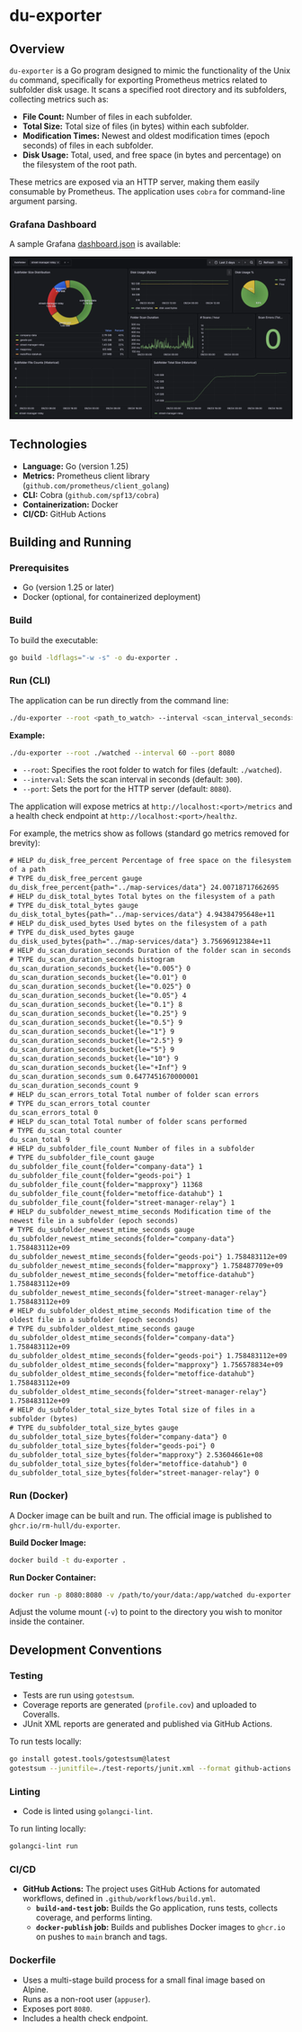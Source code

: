 # du-exporter

## Overview

`du-exporter` is a Go program designed to mimic the functionality of the Unix `du` command, specifically for exporting Prometheus metrics related to subfolder disk usage. It scans a specified root directory and its subfolders, collecting metrics such as:

-   **File Count:** Number of files in each subfolder.
-   **Total Size:** Total size of files (in bytes) within each subfolder.
-   **Modification Times:** Newest and oldest modification times (epoch seconds) of files in each subfolder.
-   **Disk Usage:** Total, used, and free space (in bytes and percentage) on the filesystem of the root path.

These metrics are exposed via an HTTP server, making them easily consumable by Prometheus. The application uses `cobra` for command-line argument parsing.

### Grafana Dashboard

A sample Grafana [dashboard.json](./dashboard.json) is available:

![image](./docs/dashboard.webp)

## Technologies

-   **Language:** Go (version 1.25)
-   **Metrics:** Prometheus client library (`github.com/prometheus/client_golang`)
-   **CLI:** Cobra (`github.com/spf13/cobra`)
-   **Containerization:** Docker
-   **CI/CD:** GitHub Actions

## Building and Running

### Prerequisites

-   Go (version 1.25 or later)
-   Docker (optional, for containerized deployment)

### Build

To build the executable:

```bash
go build -ldflags="-w -s" -o du-exporter .
```

### Run (CLI)

The application can be run directly from the command line:

```bash
./du-exporter --root <path_to_watch> --interval <scan_interval_seconds> --port <server_port>
```

**Example:**

```bash
./du-exporter --root ./watched --interval 60 --port 8080
```

-   `--root`: Specifies the root folder to watch for files (default: `./watched`).
-   `--interval`: Sets the scan interval in seconds (default: `300`).
-   `--port`: Sets the port for the HTTP server (default: `8080`).

The application will expose metrics at `http://localhost:<port>/metrics` and a health check endpoint at `http://localhost:<port>/healthz`.

For example, the metrics show as follows (standard go metrics removed for brevity):

```prometheus
# HELP du_disk_free_percent Percentage of free space on the filesystem of a path
# TYPE du_disk_free_percent gauge
du_disk_free_percent{path="../map-services/data"} 24.00718717662695
# HELP du_disk_total_bytes Total bytes on the filesystem of a path
# TYPE du_disk_total_bytes gauge
du_disk_total_bytes{path="../map-services/data"} 4.94384795648e+11
# HELP du_disk_used_bytes Used bytes on the filesystem of a path
# TYPE du_disk_used_bytes gauge
du_disk_used_bytes{path="../map-services/data"} 3.75696912384e+11
# HELP du_scan_duration_seconds Duration of the folder scan in seconds
# TYPE du_scan_duration_seconds histogram
du_scan_duration_seconds_bucket{le="0.005"} 0
du_scan_duration_seconds_bucket{le="0.01"} 0
du_scan_duration_seconds_bucket{le="0.025"} 0
du_scan_duration_seconds_bucket{le="0.05"} 4
du_scan_duration_seconds_bucket{le="0.1"} 8
du_scan_duration_seconds_bucket{le="0.25"} 9
du_scan_duration_seconds_bucket{le="0.5"} 9
du_scan_duration_seconds_bucket{le="1"} 9
du_scan_duration_seconds_bucket{le="2.5"} 9
du_scan_duration_seconds_bucket{le="5"} 9
du_scan_duration_seconds_bucket{le="10"} 9
du_scan_duration_seconds_bucket{le="+Inf"} 9
du_scan_duration_seconds_sum 0.6477451670000001
du_scan_duration_seconds_count 9
# HELP du_scan_errors_total Total number of folder scan errors
# TYPE du_scan_errors_total counter
du_scan_errors_total 0
# HELP du_scan_total Total number of folder scans performed
# TYPE du_scan_total counter
du_scan_total 9
# HELP du_subfolder_file_count Number of files in a subfolder
# TYPE du_subfolder_file_count gauge
du_subfolder_file_count{folder="company-data"} 1
du_subfolder_file_count{folder="geods-poi"} 1
du_subfolder_file_count{folder="mapproxy"} 11368
du_subfolder_file_count{folder="metoffice-datahub"} 1
du_subfolder_file_count{folder="street-manager-relay"} 1
# HELP du_subfolder_newest_mtime_seconds Modification time of the newest file in a subfolder (epoch seconds)
# TYPE du_subfolder_newest_mtime_seconds gauge
du_subfolder_newest_mtime_seconds{folder="company-data"} 1.758483112e+09
du_subfolder_newest_mtime_seconds{folder="geods-poi"} 1.758483112e+09
du_subfolder_newest_mtime_seconds{folder="mapproxy"} 1.758487709e+09
du_subfolder_newest_mtime_seconds{folder="metoffice-datahub"} 1.758483112e+09
du_subfolder_newest_mtime_seconds{folder="street-manager-relay"} 1.758483112e+09
# HELP du_subfolder_oldest_mtime_seconds Modification time of the oldest file in a subfolder (epoch seconds)
# TYPE du_subfolder_oldest_mtime_seconds gauge
du_subfolder_oldest_mtime_seconds{folder="company-data"} 1.758483112e+09
du_subfolder_oldest_mtime_seconds{folder="geods-poi"} 1.758483112e+09
du_subfolder_oldest_mtime_seconds{folder="mapproxy"} 1.756578834e+09
du_subfolder_oldest_mtime_seconds{folder="metoffice-datahub"} 1.758483112e+09
du_subfolder_oldest_mtime_seconds{folder="street-manager-relay"} 1.758483112e+09
# HELP du_subfolder_total_size_bytes Total size of files in a subfolder (bytes)
# TYPE du_subfolder_total_size_bytes gauge
du_subfolder_total_size_bytes{folder="company-data"} 0
du_subfolder_total_size_bytes{folder="geods-poi"} 0
du_subfolder_total_size_bytes{folder="mapproxy"} 2.53604661e+08
du_subfolder_total_size_bytes{folder="metoffice-datahub"} 0
du_subfolder_total_size_bytes{folder="street-manager-relay"} 0
```

### Run (Docker)

A Docker image can be built and run. The official image is published to `ghcr.io/rm-hull/du-exporter`.

**Build Docker Image:**

```bash
docker build -t du-exporter .
```

**Run Docker Container:**

```bash
docker run -p 8080:8080 -v /path/to/your/data:/app/watched du-exporter --root /app/watched
```

Adjust the volume mount (`-v`) to point to the directory you wish to monitor inside the container.

## Development Conventions

### Testing

-   Tests are run using `gotestsum`.
-   Coverage reports are generated (`profile.cov`) and uploaded to Coveralls.
-   JUnit XML reports are generated and published via GitHub Actions.

To run tests locally:

```bash
go install gotest.tools/gotestsum@latest
gotestsum --junitfile=./test-reports/junit.xml --format github-actions -- -v -coverprofile=profile.cov -coverpkg=./... ./...
```

### Linting

-   Code is linted using `golangci-lint`.

To run linting locally:

```bash
golangci-lint run
```

### CI/CD

-   **GitHub Actions:** The project uses GitHub Actions for automated workflows, defined in `.github/workflows/build.yml`.
    -   **`build-and-test` job:** Builds the Go application, runs tests, collects coverage, and performs linting.
    -   **`docker-publish` job:** Builds and publishes Docker images to `ghcr.io` on pushes to `main` branch and tags.

### Dockerfile

-   Uses a multi-stage build process for a small final image based on Alpine.
-   Runs as a non-root user (`appuser`).
-   Exposes port `8080`.
-   Includes a health check endpoint.

